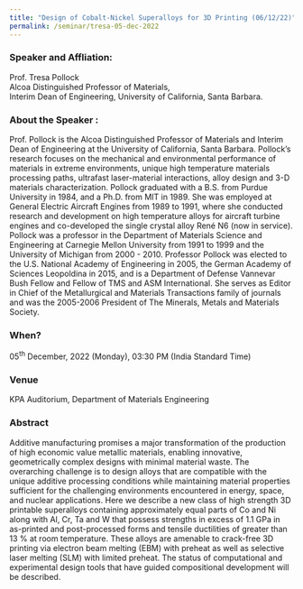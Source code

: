 ```yaml
---
title: "Design of Cobalt-Nickel Superalloys for 3D Printing (06/12/22)"
permalink: /seminar/tresa-05-dec-2022
---
```

### Speaker and Affliation:
Prof. Tresa Pollock<br> 
Alcoa Distinguished Professor of Materials,<br>
Interim Dean of Engineering, University of California, Santa Barbara. <br>

### About the Speaker : 
Prof. Pollock is the Alcoa Distinguished Professor of Materials and Interim Dean of Engineering at the University of California, Santa Barbara.  Pollock’s research focuses on the mechanical and environmental performance of materials in extreme environments, unique high temperature materials processing paths, ultrafast laser-material interactions, alloy design and 3-D materials characterization.  Pollock graduated with a B.S. from Purdue University in 1984, and a Ph.D. from MIT in 1989.  She was employed at General Electric Aircraft Engines from 1989 to 1991, where she conducted research and development on high temperature alloys for aircraft turbine engines and co-developed the single crystal alloy René N6 (now in service).  Pollock was a professor in the Department of Materials Science and Engineering at Carnegie Mellon University from 1991 to 1999 and the University of Michigan from 2000 - 2010.  Professor Pollock was elected to the U.S. National Academy of Engineering in 2005, the German Academy of Sciences Leopoldina in 2015, and is a Department of Defense Vannevar Bush Fellow and Fellow of TMS and ASM International.  She serves as Editor in Chief of the Metallurgical and Materials Transactions family of journals and was the 2005-2006 President of The Minerals, Metals and Materials Society. 

### When?
05<sup>th</sup> December, 2022 (Monday), 03:30 PM (India Standard Time)

### Venue
KPA Auditorium, Department of Materials Engineering

### Abstract
Additive manufacturing promises a major transformation of the production of high economic value metallic materials, enabling innovative, geometrically complex designs with minimal material waste. The overarching challenge is to design alloys that are compatible with the unique additive processing conditions while maintaining material properties sufficient for the challenging environments encountered in energy, space, and nuclear applications. Here we describe a new class of high strength 3D printable superalloys containing approximately equal parts of Co and Ni along with Al, Cr, Ta and W that possess strengths in excess of 1.1 GPa in as-printed and post-processed forms and tensile ductilities of greater than 13 % at room temperature. These alloys are amenable to crack-free 3D printing via electron beam melting (EBM) with preheat as well as selective laser melting (SLM) with limited preheat. The status of computational and experimental design tools that have guided compositional development will be described. 